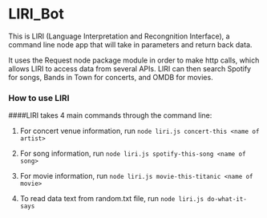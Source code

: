 # LIRI_Bot

This is LIRI (Language Interpretation and Recongnition Interface), a command line node app that will take in parameters and return back data.

It uses the Request node package module in order to make http calls, which allows LIRI to access data from several APIs. LIRI can then search Spotify for songs, Bands in Town for concerts, and OMDB for movies.

### How to use LIRI
####LIRI takes 4 main commands through the command line:

1) For concert venue information, run `node liri.js concert-this <name of artist>`

2) For song information, run `node liri.js spotify-this-song <name of song>`

3) For movie information, run `node liri.js movie-this-titanic <name of movie>`

4) To read data text from random.txt file, run `node liri.js do-what-it-says`
